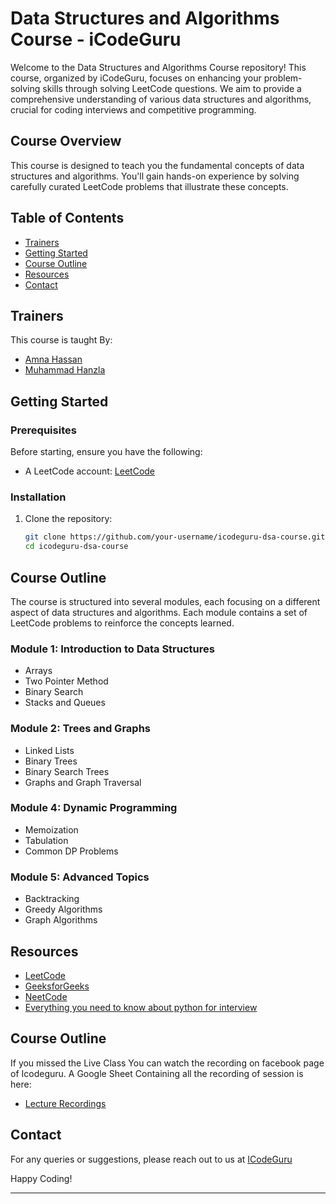 # Data Structures and Algorithms Course - iCodeGuru

Welcome to the Data Structures and Algorithms Course repository! This course, organized by iCodeGuru, focuses on enhancing your problem-solving skills through solving LeetCode questions. We aim to provide a comprehensive understanding of various data structures and algorithms, crucial for coding interviews and competitive programming.

## Course Overview

This course is designed to teach you the fundamental concepts of data structures and algorithms. You'll gain hands-on experience by solving carefully curated LeetCode problems that illustrate these concepts.

## Table of Contents
- [Trainers](#trainers)
- [Getting Started](#getting-started)
- [Course Outline](#course-outline)
- [Resources](#resources)
- [Contact](#contact)
## Trainers
This course is taught By:
- [Amna Hassan](https://www.linkedin.com/in/amna-hassan-143b76202/)
- [Muhammad Hanzla](https://www.linkedin.com/in/muhammad-hanzla-787081279/)

## Getting Started

### Prerequisites

Before starting, ensure you have the following:

- A LeetCode account: [LeetCode](https://leetcode.com/)

### Installation

1. Clone the repository:
    ```bash
    git clone https://github.com/your-username/icodeguru-dsa-course.git
    cd icodeguru-dsa-course
    ```

## Course Outline

The course is structured into several modules, each focusing on a different aspect of data structures and algorithms. Each module contains a set of LeetCode problems to reinforce the concepts learned.

### Module 1: Introduction to Data Structures
- Arrays
- Two Pointer Method
- Binary Search
- Stacks and Queues

### Module 2: Trees and Graphs
- Linked Lists
- Binary Trees
- Binary Search Trees
- Graphs and Graph Traversal

### Module 4: Dynamic Programming
- Memoization
- Tabulation
- Common DP Problems

### Module 5: Advanced Topics
- Backtracking
- Greedy Algorithms
- Graph Algorithms

## Resources

- [LeetCode](https://leetcode.com/)
- [GeeksforGeeks](https://www.geeksforgeeks.org/)
- [NeetCode](https://neetcode.io/)
- [Everything you need to know about python for interview](https://youtu.be/0K_eZGS5NsU?si=lMF7EaMqasd52aOO)

## Course Outline
If you missed the Live Class You can watch the recording on facebook page of Icodeguru. 
A Google Sheet Containing all the recording of session is here:

- [Lecture Recordings](https://docs.google.com/spreadsheets/d/1o175-CnYc3oxKlPSYbaeU62KfiMN5tjw1nVnj5fP164/edit?usp=drive_link)

## Contact

For any queries or suggestions, please reach out to us at [ICodeGuru](https://icode.guru/)

Happy Coding!

---
